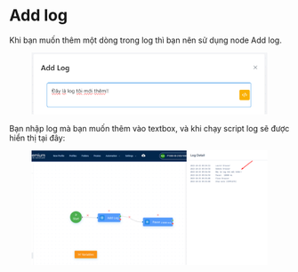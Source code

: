 # Add log

Khi bạn muốn thêm một dòng trong log thì bạn nên sử dụng node Add log.

<figure><img src="../../.gitbook/assets/image (10) (1) (1) (1) (1) (1) (1) (1) (1).png" alt=""><figcaption></figcaption></figure>

Bạn nhập log mà bạn muốn thêm vào textbox, và khi chạy script log sẽ được hiển thị tại đây:

<figure><img src="../../.gitbook/assets/image (11) (1) (1) (1) (1) (1) (1).png" alt=""><figcaption></figcaption></figure>
